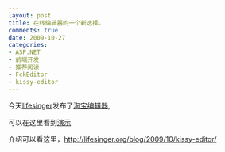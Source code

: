 ```yaml
---
layout: post
title: 在线编辑器的一个新选择。
comments: true
date: 2009-10-27
categories:
- ASP.NET
- 前端开发
- 推荐阅读
- FckEditor
- kissy-editor
---
```


<p>今天<a title="http://lifesinger.org/" href="http://lifesinger.org/" target="_blank">lifesinger</a>发布了<a title="kiss editor" href="http://lifesinger.org/blog/2009/10/kissy-editor/" target="_blank">淘宝编辑器</a>,</p>
<p>可以在这里看到<a href="http://kissy.googlecode.com/svn/trunk/src/editor/demo/basic.html" target="_blank">演示</a></p>
<p>介绍可以看这里，<a href="http://lifesinger.org/blog/2009/10/kissy-editor/">http://lifesinger.org/blog/2009/10/kissy-editor/</a></p>				
